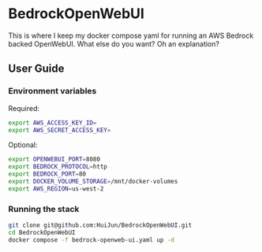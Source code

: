 # BedrockOpenWebUI

This is where I keep my docker compose yaml for running an AWS Bedrock backed OpenWebUI. What else do you want? Oh an explanation?

## User Guide
### Environment variables
Required:
```bash
export AWS_ACCESS_KEY_ID=
export AWS_SECRET_ACCESS_KEY=
```

Optional:
```bash
export OPENWEBUI_PORT=8080
export BEDROCK_PROTOCOL=http
export BEDROCK_PORT=80
export DOCKER_VOLUME_STORAGE=/mnt/docker-volumes
export AWS_REGION=us-west-2
```

### Running the stack
```bash
git clone git@github.com:HuiJun/BedrockOpenWebUI.git
cd BedrockOpenWebUI
docker compose -f bedrock-openweb-ui.yaml up -d
```
